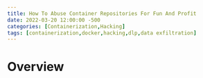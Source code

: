 ```yaml
---
title: How To Abuse Container Repositories For Fun And Profit
date: 2022-03-20 12:00:00 -500
categories: [Containerization,Hacking]
tags: [containerization,docker,hacking,dlp,data exfiltration]
---
```


# Overview
